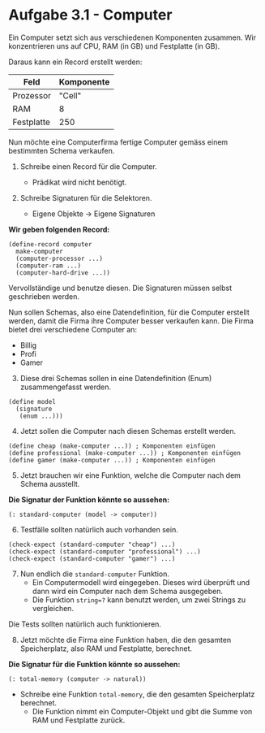 # Aufgabe 3.1 - Computer

Ein Computer setzt sich aus verschiedenen Komponenten zusammen. Wir konzentrieren uns auf CPU, RAM (in GB) und Festplatte (in GB).

Daraus kann ein Record erstellt werden:

| Feld       | Komponente |
| ---------- | ---------- |
| Prozessor  | "Cell"     |
| RAM        | 8          |
| Festplatte | 250        |

Nun möchte eine Computerfirma fertige Computer gemäss einem bestimmten Schema verkaufen.

1. Schreibe einen Record für die Computer.

   - Prädikat wird nicht benötigt.

2. Schreibe Signaturen für die Selektoren.

   - Eigene Objekte -> Eigene Signaturen

**Wir geben folgenden Record:**

```racket
(define-record computer
  make-computer
  (computer-processor ...)
  (computer-ram ...)
  (computer-hard-drive ...))
```

Vervollständige und benutze diesen. Die Signaturen müssen selbst geschrieben werden.

Nun sollen Schemas, also eine Datendefinition, für die Computer erstellt werden, damit die Firma ihre Computer besser verkaufen kann. Die Firma bietet drei verschiedene Computer an:

- Billig
- Profi
- Gamer

3. Diese drei Schemas sollen in eine Datendefinition (Enum) zusammengefasst werden.

```racket
(define model
  (signature
   (enum ...)))
```

4. Jetzt sollen die Computer nach diesen Schemas erstellt werden.

```racket
(define cheap (make-computer ...)) ; Komponenten einfügen
(define professional (make-computer ...)) ; Komponenten einfügen
(define gamer (make-computer ...)) ; Komponenten einfügen
```

5. Jetzt brauchen wir eine Funktion, welche die Computer nach dem Schema ausstellt.

**Die Signatur der Funktion könnte so aussehen:**

```racket
(: standard-computer (model -> computer))
```

6. Testfälle sollten natürlich auch vorhanden sein.

```racket
(check-expect (standard-computer "cheap") ...)
(check-expect (standard-computer "professional") ...)
(check-expect (standard-computer "gamer") ...)
```

7. Nun endlich die `standard-computer` Funktion.
   - Ein Computermodell wird eingegeben. Dieses wird überprüft und dann wird ein Computer nach dem Schema ausgegeben.
   - Die Funktion `string=?` kann benutzt werden, um zwei Strings zu vergleichen.

Die Tests sollten natürlich auch funktionieren.

8. Jetzt möchte die Firma eine Funktion haben, die den gesamten Speicherplatz, also RAM und Festplatte, berechnet.

**Die Signatur für die Funktion könnte so aussehen:**

```racket
(: total-memory (computer -> natural))
```

- Schreibe eine Funktion `total-memory`, die den gesamten Speicherplatz berechnet.
  - Die Funktion nimmt ein Computer-Objekt und gibt die Summe von RAM und Festplatte zurück.
